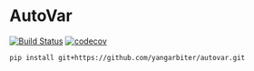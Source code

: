 # AutoVar

[![Build Status](https://travis-ci.org/yangarbiter/autovar.svg?branch=master)](https://travis-ci.org/yangarbiter/autovar)
[![codecov](https://codecov.io/gh/yangarbiter/autovar/branch/master/graph/badge.svg)](https://codecov.io/gh/yangarbiter/autovar)


```
pip install git+https://github.com/yangarbiter/autovar.git
```
